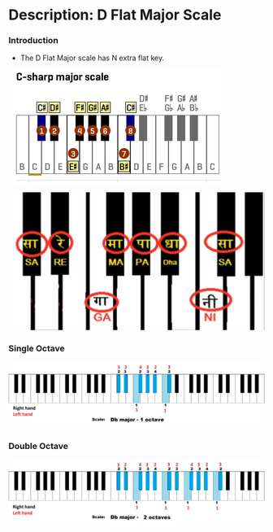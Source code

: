 # Description: D Flat Major Scale

### Introduction
* The D Flat Major scale has N extra flat key.

![](images/major-scale-12-d-flat-major-scale.png)

![](images/major-scale-12-d-flat-major-scale-indian.png)

### Single Octave
![](images/major-scale-12-d-flat-major-scale-1-octave.jpg)

### Double Octave
![](images/major-scale-12-d-flat-major-scale-2-octave.jpg)
